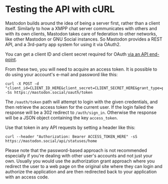 Testing the API with cURL
=========================

Mastodon builds around the idea of being a server first, rather than a client itself. Similarly to how a XMPP chat server communicates with others and with its own clients, Mastodon takes care of federation to other networks, like other Mastodon or GNU Social instances. So Mastodon provides a REST API, and a 3rd-party app system for using it via OAuth2.

You can get a client ID and client secret required for OAuth [via an API end-point](API.md#oauth-apps).

From these two, you will need to acquire an access token. It is possible to do using your account's e-mail and password like this:

    curl -X POST -d "client_id=CLIENT_ID_HERE&client_secret=CLIENT_SECRET_HERE&grant_type=password&username=YOUR_EMAIL&password=YOUR_PASSWORD" -Ss https://mastodon.social/oauth/token

The `/oauth/token` path will attempt to login with the given credentials, and then retrieve the access token for the current user. If the login failed the response will be a 302 redirect to `/auth/sign_in`. Otherwise the response will be a JSON object containing the key `access_token`.

Use that token in any API requests by setting a header like this:

    curl --header "Authorization: Bearer ACCESS_TOKEN_HERE" -sS https://mastodon.social/api/statuses/home

Please note that the password-based approach is not recommended especially if you're dealing with other user's accounts and not just your own. Usually you would use the authorization grant approach where you redirect the user to a web page on the original site where they can login and authorize the application and are then redirected back to your application with an access code.

